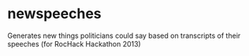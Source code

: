 newspeeches
===========

Generates new things politicians could say based on transcripts of their speeches (for RocHack Hackathon 2013)
